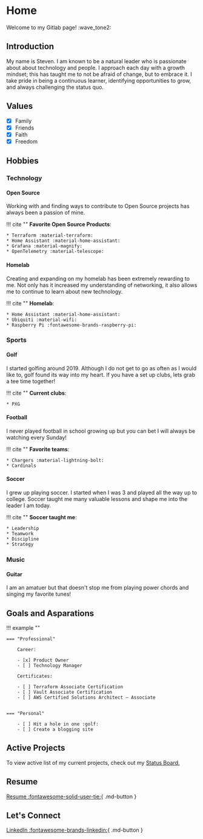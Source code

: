 # Home
Welcome to my Gitlab page! :wave_tone2:

## Introduction
My name is Steven. I am known to be a natural leader who is passionate about about technology and people. I approach each day with a growth mindset; this has taught me to not be afraid of change, but to embrace it. I take pride in being a continuous learner, identifying opportunities to grow, and always challenging the status quo.

## Values
- [x] Family
- [x] Friends
- [x] Faith
- [x] Freedom

## Hobbies

### Technology
#### Open Source
Working with and finding ways to contribute to Open Source projects has always been a passion of mine. 

!!! cite ""
    **Favorite Open Source Products**:

    * Terraform :material-terraform:
    * Home Assistant :material-home-assistant:
    * Grafana :material-magnify:
    * OpenTelemetry :material-telescope:

#### Homelab
Creating and expanding on my homelab has been extremely rewarding to me. Not only has it increased my understanding of networking, it also allows me to continue to learn about new technology.

!!! cite ""
    **Homelab**:

    * Home Assistant :material-home-assistant:
    * Ubiquiti :material-wifi:
    * Raspberry Pi :fontawesome-brands-raspberry-pi:

### Sports
#### Golf
I started golfing around 2019. Although I do not get to go as often as I would like to, golf found its way into my heart. If you have a set up clubs, lets grab a tee time together!

!!! cite ""
    **Current clubs**:

    * PXG

#### Football
I never played football in school growing up but you can bet I will always be watching every Sunday!

!!! cite ""
    **Favorite teams**:

    * Chargers :material-lightning-bolt:
    * Cardinals

#### Soccer
I grew up playing soccer. I started when I was 3 and played all the way up to college. Soccer taught me many valuable lessons and shape me into the leader I am today.

!!! cite ""
    **Soccer taught me**:

    * Leadership
    * Teamwork
    * Discipline
    * Strategy

### Music
#### Guitar
I am an amatuer but that doesn't stop me from playing power chords and singing my favorite tunes!

## Goals and Asparations
!!! example ""

    === "Professional"

        Career:

        - [x] Product Owner
        - [ ] Technology Manager

        Certificates:

        - [ ] Terraform Associate Certification
        - [ ] Vault Associate Certification
        - [ ] AWS Certified Solutions Architect – Associate
        

    === "Personal"

        - [ ] Hit a hole in one :golf:
        - [ ] Create a blogging site



## Active Projects
 To view active list of my current projects, check out my [Status Board.](https://github.com/users/stevejoluc/projects/2#column-16610887)

## Resume
[Resume :fontawesome-solid-user-tie:](https://registry.jsonresume.org/stevejoluc){ .md-button }

## Let's Connect

[LinkedIn :fontawesome-brands-linkedin:](https://www.linkedin.com/in/steven-lucero/){ .md-button }
